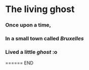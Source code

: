 # The living ghost

### Once upon a time, 
### In a small town called _Bruxelles_ 
### Lived a little *ghost* :o

====== END 
